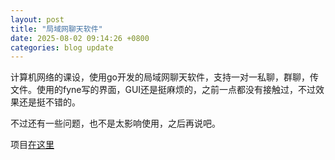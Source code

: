 ```yaml
---
layout: post
title: "局域网聊天软件"
date: 2025-08-02 09:14:26 +0800
categories: blog update
---
```


计算机网络的课设，使用go开发的局域网聊天软件，支持一对一私聊，群聊，传文件。使用的fyne写的界面，GUI还是挺麻烦的，之前一点都没有接触过，不过效果还是挺不错的。

不过还有一些问题，也不是太影响使用，之后再说吧。

项目[在这里](https://github.com/LazyFu/GoChat)